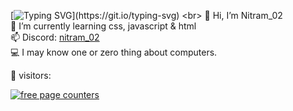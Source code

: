 <!--- <img src="https://github.com/Nitram-02/Nitram-02/blob/8f0e6ae5cf6b70b94bf407f1c903ca03b67d8c12/banner.jpg"><img> --->

<!--- by: https://github.com/DenverCoder1/readme-typing-svg --->
 [![Typing SVG](https://readme-typing-svg.demolab.com?font=Consolas&size=22&pause=1000&color=1EA0A0&width=444&lines=Hi%2C+I'm+Nitram_02;lt's+Not+a+Bug%2C+lt's+a+Feature.)](https://git.io/typing-svg)
<br>
👋 Hi, I’m Nitram_02 
<br>
🌱 I’m currently learning css, javascript & html
<br>
📫 Discord: <a href="https://discord.com/users/961612339227021312">nitram_02</a>
<br>
💻 I may know one or zero thing about computers.

👀 visitors:
<div id="sfc6qpsnzzpzqtrks42awga81pzl8jd2gb4"></div>
<noscript><a href="https://www.freecounterstat.com" title="free page counters"><img src="https://counter2.optistats.ovh/private/freecounterstat.php?c=6qpsnzzpzqtrks42awga81pzl8jd2gb4" border="0" title="free page counters" alt="free page counters"></a></noscript>


<!--- Nitram-02/Nitram-02 is a ✨ special ✨ repository because its `README.md` (this file) appears on your GitHub profile.
You can click the Preview link to take a look at your changes. --->
